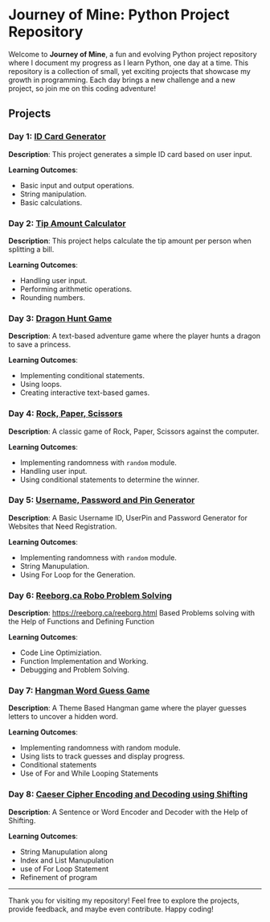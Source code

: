 # Journey of Mine: Python Project Repository

Welcome to **Journey of Mine**, a fun and evolving Python project repository where I document my progress as I learn Python, one day at a time. This repository is a collection of small, yet exciting projects that showcase my growth in programming. Each day brings a new challenge and a new project, so join me on this coding adventure!

## Projects

### Day 1: [ID Card Generator](https://github.com/abirxgpt/Python-Projects/tree/main/Day%2001)

**Description**: This project generates a simple ID card based on user input.

**Learning Outcomes**:
- Basic input and output operations.
- String manipulation.
- Basic calculations.


### Day 2: [Tip Amount Calculator](https://github.com/abirxgpt/Python-Projects/tree/main/Day%2002)

**Description**: This project helps calculate the tip amount per person when splitting a bill.

**Learning Outcomes**:
- Handling user input.
- Performing arithmetic operations.
- Rounding numbers.

### Day 3: [Dragon Hunt Game](https://github.com/abirxgpt/Python-Projects/tree/main/Day%2003)

**Description**: A text-based adventure game where the player hunts a dragon to save a princess.

**Learning Outcomes**:
- Implementing conditional statements.
- Using loops.
- Creating interactive text-based games.


### Day 4: [Rock, Paper, Scissors](https://github.com/abirxgpt/Python-Projects/tree/main/Day%2004)

**Description**: A classic game of Rock, Paper, Scissors against the computer.

**Learning Outcomes**:
- Implementing randomness with `random` module.
- Handling user input.
- Using conditional statements to determine the winner.

### Day 5: [Username, Password and Pin Generator](https://github.com/abirxgpt/Python-Projects/tree/main/Day%2005)

**Description**: A Basic Username ID, UserPin and Password Generator for Websites that Need Registration.

**Learning Outcomes**:
- Implementing randomness with `random` module.
- String Manupulation.
- Using For Loop for the Generation.

### Day 6: [Reeborg.ca Robo Problem Solving](https://github.com/abirxgpt/Python-Projects/tree/main/Day%2006)

**Description**: https://reeborg.ca/reeborg.html Based Problems solving with the Help of Functions and Defining Function

**Learning Outcomes**:
- Code Line Optimiziation.
- Function Implementation and Working.
- Debugging and Problem Solving.

### Day 7: [Hangman Word Guess Game](https://github.com/abirxgpt/Python-Projects/tree/main/Day%2007)
**Description**: A Theme Based Hangman game where the player guesses letters to uncover a hidden word.

**Learning Outcomes**:

- Implementing randomness with random module.
- Using lists to track guesses and display progress.
- Conditional statements
- Use of For and While Looping Statements

### Day 8: [Caeser Cipher Encoding and Decoding using Shifting](https://github.com/abirxgpt/Python-Projects/tree/main/Day%2008)
**Description**: A Sentence or Word Encoder and Decoder with the Help of Shifting.

**Learning Outcomes**:

- String Manupulation along
- Index and List Manupulation
- use of For Loop Statement
- Refinement of program

---

Thank you for visiting my repository! Feel free to explore the projects, provide feedback, and maybe even contribute. Happy coding!
